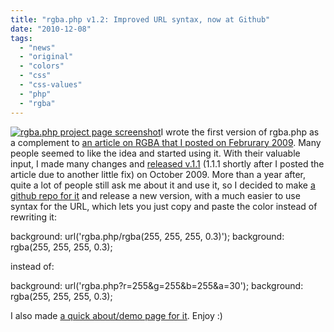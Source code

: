 ```yaml
---
title: "rgba.php v1.2: Improved URL syntax, now at Github"
date: "2010-12-08"
tags:
  - "news"
  - "original"
  - "colors"
  - "css"
  - "css-values"
  - "php"
  - "rgba"
---
```


[![](images/Screen-shot-2011-11-15-at-15.19.14--300x187.png "rgba.php project page screenshot")](images/Screen-shot-2011-11-15-at-15.19.14-.png)I wrote the first version of rgba.php as a complement to [an article on RGBA that I posted on Februrary 2009](http://lea.verou.me/2009/02/bulletproof-cross-browser-rgba-backgrounds/). Many people seemed to like the idea and started using it. With their valuable input, I made many changes and [released v.1.1](http://lea.verou.me/2009/10/new-version-of-rgba-php-is-out/) (1.1.1 shortly after I posted the article due to another little fix) on October 2009. More than a year after, quite a lot of people still ask me about it and use it, so I decided to make [a github repo for it](https://github.com/LeaVerou/rgba.php) and release a new version, with a much easier to use syntax for the URL, which lets you just copy and paste the color instead of rewriting it:

background: url('rgba.php/rgba(255, 255, 255, 0.3)');
background: rgba(255, 255, 255, 0.3);

instead of:

background: url('rgba.php?r=255&g=255&b=255&a=30');
background: rgba(255, 255, 255, 0.3);

I also made [a quick about/demo page for it](http://lea.verou.me/rgba.php/). Enjoy :)
